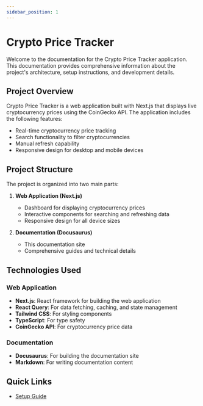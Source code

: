 ```yaml
---
sidebar_position: 1
---
```


# Crypto Price Tracker

Welcome to the documentation for the Crypto Price Tracker application. This documentation provides comprehensive information about the project's architecture, setup instructions, and development details.

## Project Overview

Crypto Price Tracker is a web application built with Next.js that displays live cryptocurrency prices using the CoinGecko API. The application includes the following features:

- Real-time cryptocurrency price tracking
- Search functionality to filter cryptocurrencies
- Manual refresh capability
- Responsive design for desktop and mobile devices

## Project Structure

The project is organized into two main parts:

1. **Web Application (Next.js)**
   - Dashboard for displaying cryptocurrency prices
   - Interactive components for searching and refreshing data
   - Responsive design for all device sizes

2. **Documentation (Docusaurus)**
   - This documentation site
   - Comprehensive guides and technical details

## Technologies Used

### Web Application
- **Next.js**: React framework for building the web application
- **React Query**: For data fetching, caching, and state management
- **Tailwind CSS**: For styling components
- **TypeScript**: For type safety
- **CoinGecko API**: For cryptocurrency price data

### Documentation
- **Docusaurus**: For building the documentation site
- **Markdown**: For writing documentation content

## Quick Links

- [Setup Guide](/docs/setup-guide)
